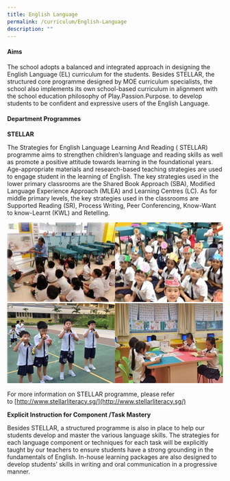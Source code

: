 ```yaml
---
title: English Language
permalink: /curriculum/English-Language
description: ""
---
```

#### Aims

The school adopts a balanced and integrated approach in designing the English Language (EL) curriculum for the students. Besides STELLAR, the structured core programme designed by MOE curriculum specialists, the school also implements its own school-based curriculum in alignment with the school education philosophy of Play.Passion.Purpose. to develop students to be confident and expressive users of the English Language.

  

#### Department Programmes

**STELLAR**

The Strategies for English Language Learning And Reading ( STELLAR) programme aims to strengthen children’s language and reading skills as well as promote a positive attitude towards learning in the foundational years. Age-appropriate materials and research-based teaching strategies are used to engage student in the learning of English. The key strategies used in the lower primary classrooms are the Shared Book Approach (SBA), Modified Language Experience Approach (MLEA) and Learning Centres (LC). As for middle primary levels, the key strategies used in the classrooms are Supported Reading (SR), Process Writing, Peer Conferencing, Know-Want to know-Learnt (KWL) and Retelling.

<img src="/images/Photo%201a.jpeg" 
     style="width:50%;float:left">
<img src="/images/Photo%202a.jpeg" 
     style="width:50%">
<img src="/images/Photo%203a.jpeg" 
     style="width:50%;float:left">
<img src="/images/Photo%204a.jpeg" 
     style="width:50%">

For more information on STELLAR programme, please refer to [http://www.stellarliteracy.sg/](http://www.stellarliteracy.sg/)

**Explicit Instruction for Component /Task Mastery**

Besides STELLAR, a structured programme is also in place to help our students develop and master the various language skills. The strategies for each language component or techniques for each task will be explicitly taught by our teachers to ensure students have a strong grounding in the fundamentals of English. In-house learning packages are also designed to develop students’ skills in writing and oral communication in a progressive manner.